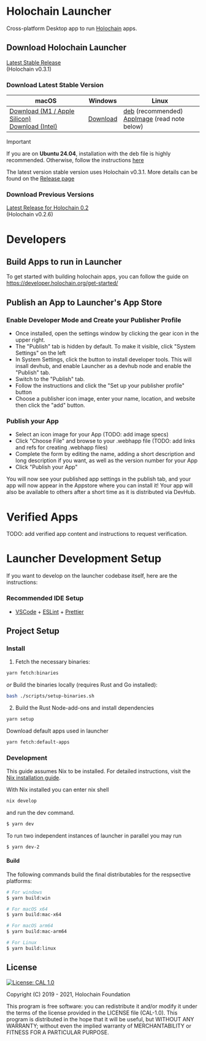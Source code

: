 # Holochain Launcher

Cross-platform Desktop app to run [Holochain](https://www.holochain.org) apps.

## Download Holochain Launcher

[Latest Stable Release](https://github.com/holochain/launcher-electron/releases/tag/v0.300.0)<br>(Holochain v0.3.1)

### Download Latest Stable Version

| macOS | Windows | Linux |
| ----- | ------- | ----- |
| [Download (M1 / Apple Silicon)](https://github.com/holochain/launcher/releases/download/v0.300.0/holochain-launcher-0.3-0.300.0-arm64.dmg)<br> [Download (Intel)](https://github.com/holochain/launcher/releases/download/v0.300.0/holochain-launcher-0.3-0.300.0-arm64.dmg) | [Download](https://github.com/holochain/launcher/releases/download/v0.300.0/holochain-launcher-0.3-0.300.0-setup.exe) | [deb](https://github.com/holochain/launcher/releases/download/v0.300.0/holochain-launcher-0.3_0.300.0_amd64.deb) (recommended) <br> [AppImage](https://github.com/holochain/launcher/releases/download/v0.300.0/holochain-launcher-0.3-0.300.0.AppImage) (read note below) |

> [!IMPORTANT]
> If you are on **Ubuntu 24.04**, installation with the deb file is highly recommended. Otherwise, follow the instructions [here](./docs/ubuntu-24.md)

The latest version stable version uses Holochain v0.3.1. More details can be found on the [Release page](https://github.com/holochain/launcher-electron/releases/tag/v0.300.0)



### Download Previous Versions

[Latest Release for Holochain 0.2](https://github.com/holochain/launcher/releases/tag/v0.11.5)<br>(Holochain v0.2.6)


# Developers

## Build Apps to run in Launcher

To get started with building holochain apps, you can follow the guide on https://developer.holochain.org/get-started/

## Publish an App to Launcher's App Store

### Enable Developer Mode and Create your Publisher Profile
- Once installed, open the settings window by clicking the gear icon in the upper right.
- The "Publish" tab is hidden by default.  To make it visible, click "System Settings" on the left
- In System Settings, click the button to install developer tools.  This will insall devhub, and enable Launcher as a devhub node and enable the "Publish" tab.
- Switch to the "Publish" tab.
- Follow the instructions and click the "Set up your publisher profile" button
- Choose a publisher icon image, enter your name, location, and website then click the "add" button.

### Publish your App
- Select an icon image for your App (TODO: add image specs)
- Click "Choose File" and browse to your .webhapp file (TODO: add links and refs for creating .webhapp files)
- Complete the form by editing the name, adding a short description and long description if you want, as well as the version number for your App
- Click "Publish your App"

You will now see your published app settings in the publish tab, and your app will now appear in the Appstore where you can install it!  Your app will also be available to others after a short time as it is distributed via DevHub.

# Verified Apps
TODO: add verified app content and instructions to request verification.

# Launcher Development Setup

If you want to develop on the launcher codebase itself, here are the instructions:

### Recommended IDE Setup

- [VSCode](https://code.visualstudio.com/) + [ESLint](https://marketplace.visualstudio.com/items?itemName=dbaeumer.vscode-eslint) + [Prettier](https://marketplace.visualstudio.com/items?itemName=esbenp.prettier-vscode)

## Project Setup

### Install

1. Fetch the necessary binaries:

```bash
yarn fetch:binaries
```

*or* Build the binaries locally (requires Rust and Go installed):

```bash
bash ./scripts/setup-binaries.sh
```


2. Build the Rust Node-add-ons and install dependencies

```bash
yarn setup
```

Download default apps used in launcher

```bash
yarn fetch:default-apps
```

### Development

This guide assumes Nix to be installed. For detailed instructions, visit the [Nix installation guide](https://nixos.org/manual/nix/stable/#chap-installation).

With Nix installed you can enter nix shell

```bash
nix develop
```

and run the dev command.

```bash
$ yarn dev
```

To run two independent instances of launcher in parallel you may run

```bash
$ yarn dev-2
```

#### Build

The following commands build the final distributables for the respsective platforms:

```bash
# For windows
$ yarn build:win

# For macOS x64
$ yarn build:mac-x64

# For macOS arm64
$ yarn build:mac-arm64

# For Linux
$ yarn build:linux
```

## License

[![License: CAL 1.0](https://img.shields.io/badge/License-CAL%201.0-blue.svg)](https://github.com/holochain/cryptographic-autonomy-license)

Copyright (C) 2019 - 2021, Holochain Foundation

This program is free software: you can redistribute it and/or modify it under the terms of the license
provided in the LICENSE file (CAL-1.0). This program is distributed in the hope that it will be useful,
but WITHOUT ANY WARRANTY; without even the implied warranty of MERCHANTABILITY or FITNESS FOR A PARTICULAR
PURPOSE.
